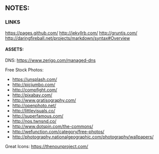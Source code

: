 
## NOTES:

### LINKS

https://pages.github.com/
http://jekyllrb.com/
http://gruntjs.com/
http://daringfireball.net/projects/markdown/syntax#Overview


#### ASSETS:

DNS:
https://www.zerigo.com/managed-dns

Free Stock Photos:
* https://unsplash.com/
* http://picjumbo.com/
* http://compfight.com/
* http://pixabay.com/
* http://www.gratisography.com/
* http://openphoto.net/
* http://littlevisuals.co/
* http://superfamous.com/
* http://nos.twnsnd.co/
* http://www.dotspin.com/the-commons/
* http://wefunction.com/category/free-photos/
* http://photography.nationalgeographic.com/photography/wallpapers/

Great Icons:
https://thenounproject.com/
